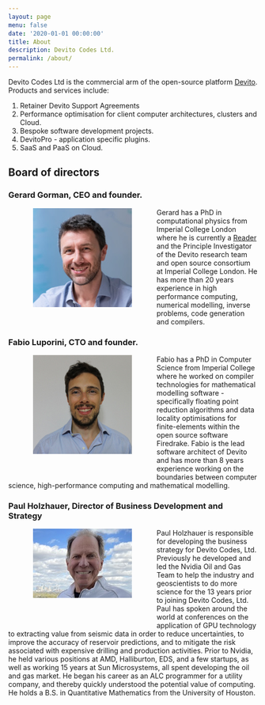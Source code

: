 ```yaml
---
layout: page
menu: false
date: '2020-01-01 00:00:00'
title: About
description: Devito Codes Ltd.
permalink: /about/
---
```


<p> Devito Codes Ltd is the commercial arm of the open-source platform <a
href="https://www.devitoproject.org/">Devito</a>. Products and services include:
<ol>
    <li>Retainer Devito Support Agreements</li>
    <li>Performance optimisation for client computer architectures, clusters and Cloud.</li>
    <li>Bespoke software development projects.</li>
    <li>DevitoPro - application specific plugins.</li>
    <li>SaaS and PaaS on Cloud.</li>
  </ol>
</p>

<H2>Board of directors</H2>

<div>
<h3>Gerard Gorman, CEO and founder.</h3>

<img src="/assets/img/profile_Gerard.jpg" alt="Gerard Gorman" align="left"
style="margin:0px 50px 50px 50px"/>Gerard has a PhD in
computational physics from Imperial College London where he is currently a <a
href="https://en.wikipedia.org/wiki/Reader_(academic_rank)">Reader</a> and the Principle Investigator of the Devito research team and open source
consortium at Imperial College London. He has more than 20 years experience
in high performance computing, numerical modelling, inverse problems, code
generation and compilers.
</div>

<div style="clear: both">
<h3>Fabio Luporini, CTO and founder.</h3> 

<img src="/assets/img/profile_Fabio.jpg" alt="Fabio Luporini" align="left"
style="margin:0px 50px 50px 50px"/>Fabio has a PhD in
Computer Science from Imperial College where he worked on compiler
technologies for mathematical modelling software - specifically floating
point reduction algorithms and data locality optimisations for
finite-elements within the open source software Firedrake. Fabio is the lead
software architect of Devito and has more than 8 years experience working on
the boundaries between computer science, high-performance computing and
mathematical modelling.

</p>
</div>

<div style="clear: both">
<h3>Paul Holzhauer, Director of Business Development and Strategy</h3>

<div><img src="/assets/img/profile_Paul.jpg" alt="Paul Holzhauer" align="left"
style="margin:0px 50px 50px 50px"/>
Paul Holzhauer is responsible for developing the business strategy for Devito Codes, Ltd. Previously he developed and led the Nvidia Oil and Gas Team to help the industry and geoscientists to do more science for the 13 years prior to joining Devito Codes, Ltd.  Paul has spoken around the world at conferences on the application of GPU technology to extracting value from seismic data in order to reduce uncertainties, to improve the accuracy of reservoir predictions, and to mitigate the risk associated with expensive drilling and production activities. Prior to Nvidia, he held various positions at AMD, Halliburton, EDS, and a few startups, as well as working 15 years at Sun Microsystems, all spent developing the oil and gas market. He began his career as an ALC programmer for a utility company, and thereby quickly understood the potential value of computing. He holds a B.S. in Quantitative Mathematics from the University of Houston.
</div>
